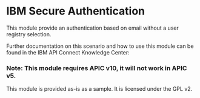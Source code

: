 # IBM Secure Authentication

This module provide an authentication based on email without a user registry selection.

Further documentation on this scenario and how to use this module can be found in the IBM API Connect Knowledge Center: 


### Note: This module requires APIC v10, it will not work in APIC v5.

This module is provided as-is as a sample.
It is licensed under the GPL v2.